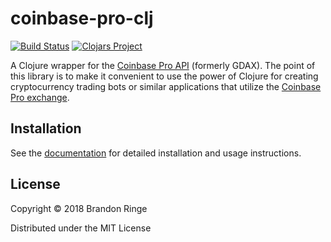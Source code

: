 # coinbase-pro-clj

[![Build Status](https://travis-ci.org/bpringe/coinbase-pro-clj.svg?branch=master)](https://travis-ci.org/bpringe/coinbase-pro-clj)
[![Clojars Project](https://img.shields.io/clojars/v/coinbase-pro-clj.svg)](https://clojars.org/coinbase-pro-clj)

A Clojure wrapper for the [Coinbase Pro API](https://docs.pro.coinbase.com/) (formerly GDAX). The point of this library is to make it convenient to use the power of Clojure
for creating cryptocurrency trading bots or similar applications that utilize the [Coinbase Pro exchange](https://pro.coinbase.com).

## Installation

See the [documentation](https://bpringe.github.io/coinbase-pro-clj/index.html) for detailed installation and usage instructions.

## License

Copyright © 2018 Brandon Ringe

Distributed under the MIT License
